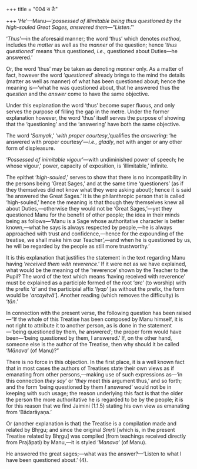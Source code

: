 +++
title = "004 स तैः"

+++
‘*He*’—Manu—‘*possessed of illimitable being thus questioned by the
high-souled Great Sages, answered them*—“*Listen*.”’

‘*Thus*’—in the aforesaid manner; the word ‘thus’ which denotes
*method*, includes the *matter* as well as the *manner* of the question;
hence ‘*thus questioned*’ means ‘thus questioned, *i.e*., questioned
about Duties—he answered.’

Or, the word ‘thus’ may be taken as denoting *manner* only. As a matter
of fact, however the word ‘*questioned*’ already brings to the mind the
details (matter as well as manner) of what has been questioned about;
hence the meaning is—‘what he was questioned about, that he answered
thus the *question* and the *answer* come to have the same objective.

Under this explanation the word ‘thus’ become super fluous, and only
serves the purpose of filling the gap in the metre. Under the former
explanation however, the word ‘thus’ itself serves the purpose of
showing that the ‘questioning’ and the ‘answering’ have both the same
objective.

The word ‘*Samyak*,’ ‘*with proper courtesy*,’qualifies the *answering*:
‘he answered with proper courtesy’—*i.e., gladly*, not with anger or any
other form of displeasure.

‘*Possessed of inimitable vigour*’—with undiminished power of speech; he
whose vigour,’ power, capacity of exposition, is ‘illimitable,’
infinite.

The epithet ‘*high-souled*,’ serves to show that there is no
incompatibility in the persons being ‘Great Sages,’ and at the same time
‘questioners’ (as if they themselves did not know what they were asking
about); hence it is said ‘he answered the Great Sages.’ It is the
philanthropic person that is called ‘high-souled,’ hence the meaning is
that though they themselves knew all about Duties,—otherwise they would
not be ‘Great Sages,’—yet they questioned Manu for the benefit of other
people; the idea in their minds being as follows—‘Manu is a Sage whose
authoritative character is better known,—what he says is always
respected by people,—he is always approached with trust and
confidence,—hence for the expounding of the treatise, we shall make him
our Teacher’,—and when he is questioned by us, he will be regarded by
the people as still more trustworthy.’

It is this explanation that justifies the statement in the text
regarding Manu having ‘*received them with reverence*.’ If it were not
as we have explained, what would be the meaning of the ‘reverence’ shown
by the Teacher to the Pupil? The word of the text which means ‘having
received with reverence’ must be explained as a participle formed of the
root ‘*arc*’ (to worship) with the prefix ‘*ā*’ and the participial
affix ‘*lyap*’ \[as without the prefix, the form would be
‘*arcayitvā*’\]. Another reading (which removes the difficulty) is
‘*tān*.’

In connection with the present verse, the following question has been
raised—“If the whole of this Treatise has been composed by Manu himself,
it is not right to attribute it to another person, as is done in the
statement—‘being questioned by them, *he* answered’; the proper form
would have been—‘being questioned by them, I answered.’ If, on the other
hand, someone else is the author of the Treatise, then why should it be
called ‘*Mānava*’ (of Manu)?”

There is no force in this objection. In the first place, it is a well
known fact that in most cases the authors of Treatises state their own
views as if emanating from other persons,—making use of such expressions
as—‘in this connection *they say*’ or ‘*they* meet this argument thus,’
and so forth; and the form ‘being questioned by them *I* answered’ would
not be in keeping with such usage; the reason underlying this fact is
that the older the person the more authoritative he is regarded to be by
the people; it is for this reason that we find Jaimini (1.1.5) stating
his own view as emanating from ‘Bādarāyaṇa.’

Or (another explanation is that) the Treatise is a compilation made and
related by Bhṛgu; and since the original *Smṛti* \[which is, in the
present Treatise related by Bhṛgu\] was compiled (from teachings
received directly from Prajāpati) by Manu,—it is styled ‘*Manava*’ (of
Manu).

He answered the great sages;—what was the answer?—‘Listen to what I have
been questioned about.’ (4).


